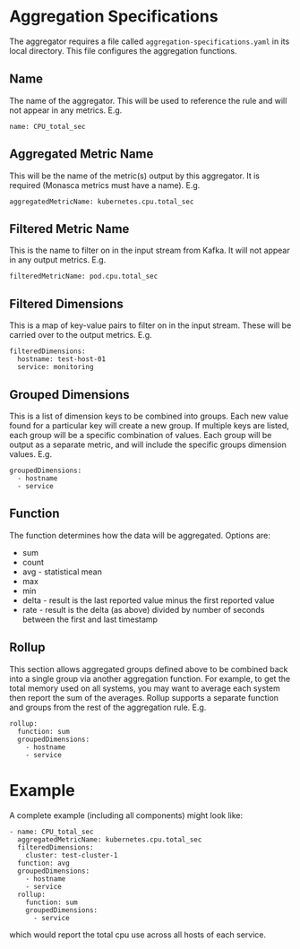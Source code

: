 # Aggregation Specifications

The aggregator requires a file called ```aggregation-specifications.yaml``` in its local directory. This
file configures the aggregation functions.

## Name
The name of the aggregator. This will be used to reference the rule and will not appear in any metrics. E.g.
```
name: CPU_total_sec
```

## Aggregated Metric Name
This will be the name of the metric(s) output by this aggregator. It is required (Monasca metrics must have a name). E.g.
```
aggregatedMetricName: kubernetes.cpu.total_sec
```

## Filtered Metric Name
This is the name to filter on in the input stream from Kafka. It will not appear in any output metrics. E.g.
```
filteredMetricName: pod.cpu.total_sec
```

## Filtered Dimensions
This is a map of key-value pairs to filter on in the input stream. These will be carried over to the output metrics. E.g.
```
filteredDimensions:
  hostname: test-host-01
  service: monitoring
```

## Grouped Dimensions
This is a list of dimension keys to be combined into groups. Each new value found for a particular key will create
a new group. If multiple keys are listed, each group will be a specific combination of values. Each group will
be output as a separate metric, and will include the specific groups dimension values. E.g.
```
groupedDimensions:
  - hostname
  - service
```

## Function
The function determines how the data will be aggregated. Options are:
* sum
* count
* avg - statistical mean
* max
* min
* delta - result is the last reported value minus the first reported value
* rate - result is the delta (as above) divided by number of seconds between the first and last timestamp

## Rollup
This section allows aggregated groups defined above to be combined back into a single group via another aggregation
function. For example, to get the total memory used on all systems, you may want to average each system then report
the sum of the averages. Rollup supports a separate function and groups from the rest of the aggregation rule. E.g.
```
rollup:
  function: sum
  groupedDimensions:
    - hostname
    - service
```

# Example
A complete example (including all components) might look like:
```
- name: CPU_total_sec
  aggregatedMetricName: kubernetes.cpu.total_sec
  filteredDimensions:
    cluster: test-cluster-1
  function: avg
  groupedDimensions:
    - hostname
    - service
  rollup:
    function: sum
    groupedDimensions:
      - service
```
which would report the total cpu use across all hosts of each service.
